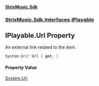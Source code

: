 #### [StrixMusic.Sdk](./index.md 'index')
### [StrixMusic.Sdk.Interfaces](./StrixMusic-Sdk-Interfaces.md 'StrixMusic.Sdk.Interfaces').[IPlayable](./StrixMusic-Sdk-Interfaces-IPlayable.md 'StrixMusic.Sdk.Interfaces.IPlayable')
## IPlayable.Url Property
An external link related to the item.  
```csharp
System.Uri? Url { get; }
```
#### Property Value
[System.Uri](https://docs.microsoft.com/en-us/dotnet/api/System.Uri 'System.Uri')  

